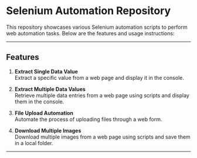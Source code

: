 # Selenium Automation Repository

This repository showcases various Selenium automation scripts to perform web automation tasks. Below are the features and usage instructions:

---

## Features

1. **Extract Single Data Value**  
   Extract a specific value from a web page and display it in the console.

2. **Extract Multiple Data Values**  
   Retrieve multiple data entries from a web page using scripts and display them in the console.

3. **File Upload Automation**  
   Automate the process of uploading files through a web form.

4. **Download Multiple Images**  
   Download multiple images from a web page using scripts and save them in a local folder.

---
